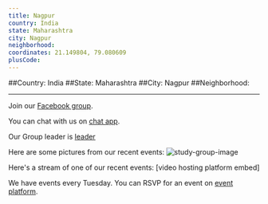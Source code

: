 ```yaml
---
title: Nagpur
country: India
state: Maharashtra
city: Nagpur
neighborhood: 
coordinates: 21.149804, 79.080609
plusCode:
---
```


##Country: India
##State: Maharashtra
##City: Nagpur
##Neighborhood: 
*****
Join our [Facebook group](https://www.facebook.com/groups/free.code.camp.nagpore).

You can chat with us on [chat app]().

Our Group leader is [leader]()

Here are some pictures from our recent events:
![study-group-image]()

Here's a stream of one of our recent events:
[video hosting platform embed]

We have events every Tuesday. You can RSVP for an event on [event platform]().
